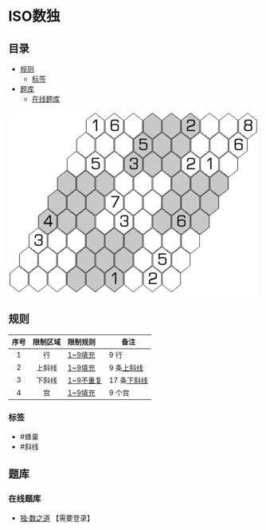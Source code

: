 # ISO数独
<!-- START doctoc generated TOC please keep comment here to allow auto update -->
<!-- DON'T EDIT THIS SECTION, INSTEAD RE-RUN doctoc TO UPDATE -->
## 目录

- [规则](#%E8%A7%84%E5%88%99)
  - [标签](#%E6%A0%87%E7%AD%BE)
- [题库](#%E9%A2%98%E5%BA%93)
  - [在线题库](#%E5%9C%A8%E7%BA%BF%E9%A2%98%E5%BA%93)

<!-- END doctoc generated TOC please keep comment here to allow auto update -->

![题](../../../../images/sudoku/ISO数独.png)

## 规则

| 序号  | 限制区域 | 限制规则     | 备注        |
|:---:|:----:|:---------|-----------|
|  1  |  行   | [1~9填充]  | 9 行       |
|  2  | 上斜线  | [1~9填充]  | 9 条[上斜线]  |
|  3  | 下斜线  | [1~9不重复] | 17 条[下斜线] |
|  4  |  宫   | [1~9填充]  | 9 个宫      |

### 标签

- #蜂巢
- #斜线

## 题库

### 在线题库

- [独·数之道](http://www.sudokufans.org.cn/lx/game.index.php?type=iso) 【需要登录】

[1~9填充]: ../../../../rules/rules.md#1to9填充

[1~9不重复]: ../../../../rules/rules.md#1to9不重复

[上斜线]: ../../../../rules/rules.md#上斜线

[下斜线]: ../../../../rules/rules.md#下斜线
